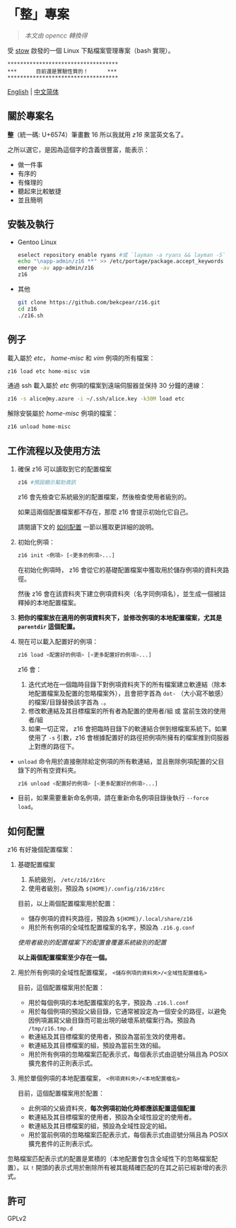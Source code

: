 # 「整」專案

> *本文由 opencc 轉換得*

受 [stow](https://www.gnu.org/software/stow/) 啟發的一個 Linux 下點檔案管理專案（bash 實現）。

```
***********************************
***      目前還是實驗性質的！      ***
***********************************
```

[English](README.md) | [中文简体](README.zhs.md)

## 關於專案名

**整**（統一碼: U+6574）筆畫數 16 所以我就用 *z16* 來當英文名了。

之所以選它，是因為這個字的含義很豐富，能表示：

* 做一件事
* 有序的
* 有條理的
* 聽起來比較敏捷
* 並且簡明

## 安裝及執行

* Gentoo Linux

  ```bash
  eselect repository enable ryans #或 `layman -a ryans && layman -S`
  echo "\napp-admin/z16 **" >> /etc/portage/package.accept_keywords
  emerge -av app-admin/z16
  z16
  ```

* 其他

  ```bash
  git clone https://github.com/bekcpear/z16.git
  cd z16
  ./z16.sh
  ```

## 例子

載入屬於 *etc*， *home-misc* 和 *vim* 例項的所有檔案：

```bash
z16 load etc home-misc vim
```

通過 ssh 載入屬於 *etc* 例項的檔案到遠端伺服器並保持 30 分鐘的連線：

```bash
z16 -s alice@my.azure -i ~/.ssh/alice.key -k30M load etc
```

解除安裝屬於 *home-misc* 例項的檔案：

```bash
z16 unload home-misc
```

## 工作流程以及使用方法

1. 確保 z16 可以讀取到它的配置檔案

   ```bash
   z16 #預設顯示幫助資訊
   ```

   z16 會先檢查它系統級別的配置檔案，然後檢查使用者級別的。

   如果這兩個配置檔案都不存在，那麼 z16 會提示初始化它自己。

   請閱讀下文的 [如何配置](#如何配置) 一節以獲取更詳細的說明。

2. 初始化例項：

   ```bash
   z16 init <例項> [<更多的例項>...]
   ```

   在初始化例項時， z16 會從它的基礎配置檔案中獲取用於儲存例項的資料夾路徑。

   然後 z16 會在該資料夾下建立例項資料夾（名字同例項名），並生成一個被註釋掉的本地配置檔案。

3. **把你的檔案放在適用的例項資料夾下，並修改例項的本地配置檔案，尤其是 `parentdir` 這個配置。**

4. 現在可以載入配置好的例項：

   ```bash
   z16 load <配置好的例項> [<更多配置好的例項>...]
   ```

   z16 會：

   1. 迭代式地在一個臨時目錄下對例項資料夾下的所有檔案建立軟連結（除本地配置檔案及配置的忽略檔案外），且會把字首為 `dot-` （大小寫不敏感）的檔案/目錄替換該字首為 `.`。
   2. 修改軟連結及其目標檔案的所有者為配置的使用者/組 或 當前生效的使用者/組
   3. 如果一切正常， z16 會把臨時目錄下的軟連結合併到根檔案系統下。如果使用了 `-s` 引數，z16 會根據配置好的路徑把例項所擁有的檔案推到伺服器上對應的路徑下。

* `unload` 命令用於直接刪除給定例項的所有軟連結，並且刪除例項配置的父目錄下的所有空資料夾。

   ```bash
   z16 unload <配置好的例項> [<更多配置好的例項>...]
   ```

* 目前，如果需要重新命名例項，請在重新命名例項目錄後執行 `--force load`。

## 如何配置

z16 有好幾個配置檔案：

1. 基礎配置檔案

   1. 系統級別， `/etc/z16/z16rc`
   2. 使用者級別，預設為 `${HOME}/.config/z16/z16rc`

   目前，以上兩個配置檔案用於配置：

   * 儲存例項的資料夾路徑，預設為 `${HOME}/.local/share/z16`
   * 用於所有例項的全域性配置檔案的名字，預設為 `.z16.g.conf`

   *使用者級別的配置檔案下的配置會覆蓋系統級別的配置*

   **以上兩個配置檔案至少存在一個。**

2. 用於所有例項的全域性配置檔案， `<儲存例項的資料夾>/<全域性配置檔名>`

   目前，這個配置檔案用於配置：

   * 用於每個例項的本地配置檔案的名字，預設為 `.z16.l.conf`
   * 用於每個例項的預設父級目錄，它通常被設定為一個安全的路徑，以避免因例項漏寫父級目錄而可能出現的破壞系統檔案行為。預設為 `/tmp/z16.tmp.d`
   * 軟連結及其目標檔案的使用者，預設為當前生效的使用者。
   * 軟連結及其目標檔案的組，預設為當前生效的組。
   * 用於所有例項的忽略檔案匹配表示式，每個表示式由逗號分隔且為 POSIX 擴充套件的正則表示式。

3. 用於單個例項的本地配置檔案， `<例項資料夾>/<本地配置檔名>`

   目前，這個配置檔案用於配置：

   * 此例項的父級資料夾，**每次例項初始化時都應該配置這個配置**
   * 軟連結及其目標檔案的使用者，預設為全域性設定的使用者。
   * 軟連結及其目標檔案的組，預設為全域性設定的組。
   * 用於當前例項的忽略檔案匹配表示式，每個表示式由逗號分隔且為 POSIX 擴充套件的正則表示式。

忽略檔案匹配表示式的配置是累積的（本地配置會包含全域性下的忽略檔案配置）。以 `!` 開頭的表示式用於刪除所有被其能精確匹配的在其之前已經新增的表示式。

## 許可

GPLv2
